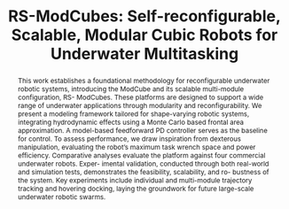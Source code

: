 ---
id:             2025-modcude
title:          "RS-ModCubes: Self-reconfigurable, Scalable, Modular Cubic Robots for Underwater Multitasking"
authors:
    - Jiaxi Zheng
    - Guangmin Dai
    - Botao He
    - Zhaoyang Mu
    - Zhaochen Meng
    - Me
    - WZhi
    - Dixia Fan
venue:          RA-L 2025
year:           "2025-1"
thumbnail:      assets/moreresearch/modcube/modcube.png
links:
    paper:      https://arxiv.org/abs/2409.15627
    website:    https://jiaxi-zheng.github.io/ModCube.github.io/

layout: project
short_title: Self-reconfigurable, Scalable, Modular Cubic Robots for Underwater Multitasking
abstract: "This work establishes a foundational methodology
for reconfigurable underwater robotic systems, introducing the
ModCube and its scalable multi-module configuration, RS-
ModCubes. These platforms are designed to support a wide
range of underwater applications through modularity and
reconfigurability. We present a modeling framework tailored
for shape-varying robotic systems, integrating hydrodynamic
effects using a Monte Carlo based frontal area approximation.
A model-based feedforward PD controller serves as the baseline
for control.
To assess performance, we draw inspiration from dexterous
manipulation, evaluating the robot’s maximum task wrench
space and power efficiency. Comparative analyses evaluate the
platform against four commercial underwater robots. Exper-
imental validation, conducted through both real-world and
simulation tests, demonstrates the feasibility, scalability, and ro-
bustness of the system. Key experiments include individual and
multi-module trajectory tracking and hovering docking, laying
the groundwork for future large-scale underwater robotic
swarms."
---